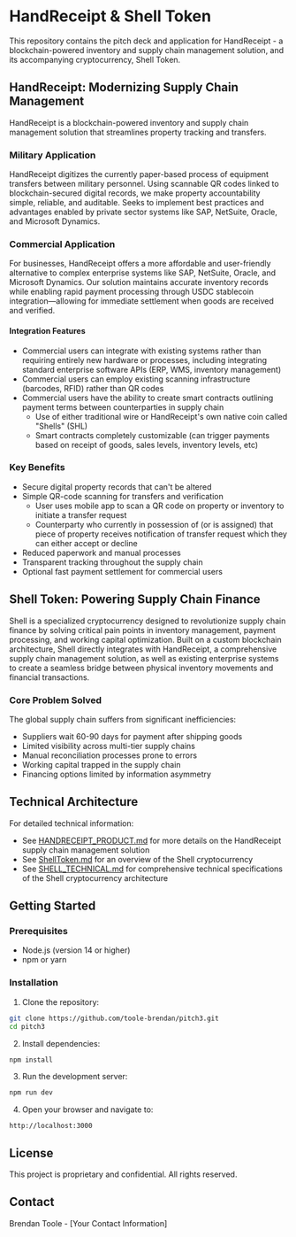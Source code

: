 # HandReceipt & Shell Token

This repository contains the pitch deck and application for HandReceipt - a blockchain-powered inventory and supply chain management solution, and its accompanying cryptocurrency, Shell Token.

## HandReceipt: Modernizing Supply Chain Management

HandReceipt is a blockchain-powered inventory and supply chain management solution that streamlines property tracking and transfers.

### Military Application

HandReceipt digitizes the currently paper-based process of equipment transfers between military personnel. Using scannable QR codes linked to blockchain-secured digital records, we make property accountability simple, reliable, and auditable. Seeks to implement best practices and advantages enabled by private sector systems like SAP, NetSuite, Oracle, and Microsoft Dynamics.

### Commercial Application

For businesses, HandReceipt offers a more affordable and user-friendly alternative to complex enterprise systems like SAP, NetSuite, Oracle, and Microsoft Dynamics. Our solution maintains accurate inventory records while enabling rapid payment processing through USDC stablecoin integration—allowing for immediate settlement when goods are received and verified.

#### Integration Features
- Commercial users can integrate with existing systems rather than requiring entirely new hardware or processes, including integrating standard enterprise software APIs (ERP, WMS, inventory management)
- Commercial users can employ existing scanning infrastructure (barcodes, RFID) rather than QR codes
- Commercial users have the ability to create smart contracts outlining payment terms between counterparties in supply chain
  - Use of either traditional wire or HandReceipt's own native coin called "Shells" (SHL)
  - Smart contracts completely customizable (can trigger payments based on receipt of goods, sales levels, inventory levels, etc)

### Key Benefits

- Secure digital property records that can't be altered
- Simple QR-code scanning for transfers and verification
  - User uses mobile app to scan a QR code on property or inventory to initiate a transfer request
  - Counterparty who currently in possession of (or is assigned) that piece of property receives notification of transfer request which they can either accept or decline
- Reduced paperwork and manual processes
- Transparent tracking throughout the supply chain
- Optional fast payment settlement for commercial users

## Shell Token: Powering Supply Chain Finance

Shell is a specialized cryptocurrency designed to revolutionize supply chain finance by solving critical pain points in inventory management, payment processing, and working capital optimization. Built on a custom blockchain architecture, Shell directly integrates with HandReceipt, a comprehensive supply chain management solution, as well as existing enterprise systems to create a seamless bridge between physical inventory movements and financial transactions.

### Core Problem Solved
The global supply chain suffers from significant inefficiencies:

- Suppliers wait 60-90 days for payment after shipping goods
- Limited visibility across multi-tier supply chains
- Manual reconciliation processes prone to errors
- Working capital trapped in the supply chain
- Financing options limited by information asymmetry

## Technical Architecture

For detailed technical information:
- See [HANDRECEIPT_PRODUCT.md](HANDRECEIPT_PRODUCT.md) for more details on the HandReceipt supply chain management solution
- See [ShellToken.md](ShellToken.md) for an overview of the Shell cryptocurrency
- See [SHELL_TECHNICAL.md](SHELL_TECHNICAL.md) for comprehensive technical specifications of the Shell cryptocurrency architecture

## Getting Started

### Prerequisites

- Node.js (version 14 or higher)
- npm or yarn

### Installation

1. Clone the repository:
```bash
git clone https://github.com/toole-brendan/pitch3.git
cd pitch3
```

2. Install dependencies:
```bash
npm install
```

3. Run the development server:
```bash
npm run dev
```

4. Open your browser and navigate to:
```
http://localhost:3000
```

## License

This project is proprietary and confidential. All rights reserved.

## Contact

Brendan Toole - [Your Contact Information] 